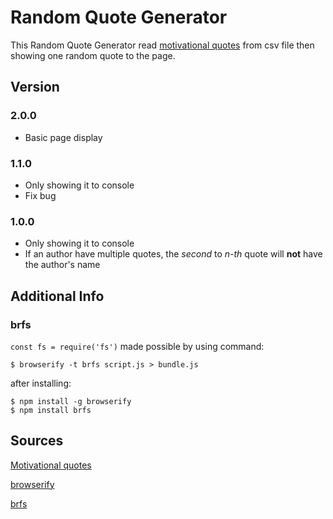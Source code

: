 # Random Quote Generator

This Random Quote Generator read [motivational quotes][1] from csv file then showing one random quote to the page.

## Version

### 2.0.0 
+ Basic page display

### 1.1.0 
+ Only showing it to console
+ Fix bug

### 1.0.0 
+ Only showing it to console
+ If an author have multiple quotes, the *second* to *n-th* quote will **not** have the author's name

## Additional Info

### brfs

`const fs = require('fs')` made possible by using command:
```
$ browserify -t brfs script.js > bundle.js
```

after installing:
```
$ npm install -g browserify
$ npm install brfs
```

## Sources 

[Motivational quotes][1]

[browserify][2]

[brfs][3]

[1]: https://gist.github.com/JakubPetriska/060958fd744ca34f099e947cd080b540
[2]: http://browserify.org/
[3]: https://github.com/browserify/brfs